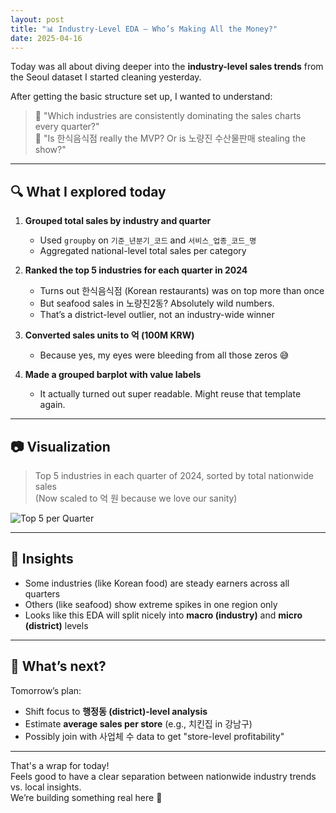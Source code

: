 ```yaml
---
layout: post
title: "📊 Industry-Level EDA – Who’s Making All the Money?"
date: 2025-04-16
---
```


Today was all about diving deeper into the **industry-level sales trends** from the Seoul dataset I started cleaning yesterday.

After getting the basic structure set up, I wanted to understand:

> 💭 "Which industries are consistently dominating the sales charts every quarter?"  
> 💭 "Is 한식음식점 really the MVP? Or is 노량진 수산물판매 stealing the show?"

---

## 🔍 What I explored today

1. **Grouped total sales by industry and quarter**  
   - Used `groupby` on `기준_년분기_코드` and `서비스_업종_코드_명`  
   - Aggregated national-level total sales per category

2. **Ranked the top 5 industries for each quarter in 2024**  
   - Turns out 한식음식점 (Korean restaurants) was on top more than once  
   - But seafood sales in 노량진2동? Absolutely wild numbers.  
   - That’s a district-level outlier, not an industry-wide winner

3. **Converted sales units to 억 (100M KRW)**  
   - Because yes, my eyes were bleeding from all those zeros 😅

4. **Made a grouped barplot with value labels**  
   - It actually turned out super readable. Might reuse that template again.

---

## 📷 Visualization

> Top 5 industries in each quarter of 2024, sorted by total nationwide sales  
> (Now scaled to 억 원 because we love our sanity)

![Top 5 per Quarter](../images/top5_industries_by_quarter.png)

---

## 🧠 Insights

- Some industries (like Korean food) are steady earners across all quarters  
- Others (like seafood) show extreme spikes in one region only  
- Looks like this EDA will split nicely into **macro (industry)** and **micro (district)** levels

---

## 🔮 What’s next?

Tomorrow’s plan:
- Shift focus to **행정동 (district)-level analysis**
- Estimate **average sales per store** (e.g., 치킨집 in 강남구)
- Possibly join with 사업체 수 data to get "store-level profitability"

---

That's a wrap for today!  
Feels good to have a clear separation between nationwide industry trends vs. local insights.  
We’re building something real here 🚀

